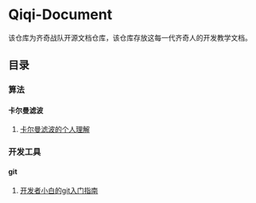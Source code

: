 # Qiqi-Document

该仓库为齐奇战队开源文档仓库，该仓库存放这每一代齐奇人的开发教学文档。

## 目录

### 算法

#### 卡尔曼滤波

1. [卡尔曼滤波的个人理解](算法/卡尔曼滤波/kalman-filter-的个人理解.md)

### 开发工具

#### git

1. [开发者小白的git入门指南](开发工具/git/开发者小白的git入门指南/开发者小白的git入门指南.md)
